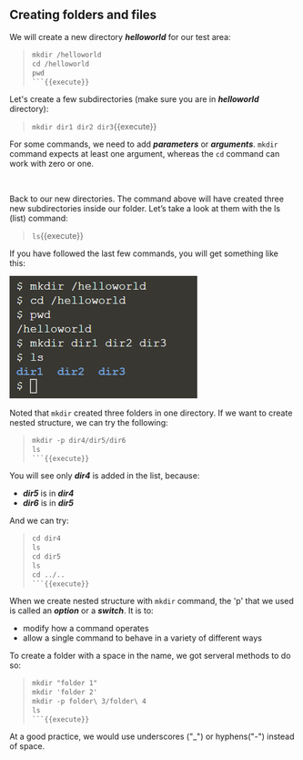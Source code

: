 ## Creating folders and files

We will create a new directory **_helloworld_** for our test area:
> ```
> mkdir /helloworld
> cd /helloworld
> pwd
> ```{{execute}}

Let's create a few subdirectories (make sure you are in **_helloworld_** directory):
> `mkdir dir1 dir2 dir3`{{execute}}

For some commands, we need to add **_parameters_** or **_arguments_**. `mkdir` command expects at least one argument, whereas the `cd` command can work with zero or one.  

<br/> 

Back to our new directories. The command above will have created three new subdirectories inside our folder. Let’s take a look at them with the ls (list) command:
> `ls`{{execute}}

If you have followed the last few commands, you will get something like this:

![Picture1](./assets/pic1.png)

Noted that `mkdir` created three folders in one directory. If we want to create nested structure, we can try the following:
> ```
> mkdir -p dir4/dir5/dir6
> ls
> ```{{execute}}

You will see only **_dir4_** is added in the list, because:
- **_dir5_** is in **_dir4_**
- **_dir6_** is in **_dir5_**

And we can try: 
> ```
> cd dir4
> ls
> cd dir5
> ls
> cd ../..
> ```{{execute}}

When we create nested structure with `mkdir` command, the 'p' that we used is called an **_option_** or a **_switch_**. It is to:
- modify how a command operates
- allow a single command to behave in a variety of different ways

To create a folder with a space in the name, we got serveral methods to do so:
> ```
> mkdir "folder 1"
> mkdir 'folder 2'
> mkdir -p folder\ 3/folder\ 4
> ls
> ```{{execute}}

At a good practice, we would use underscores ("_") or hyphens("-") instead of space.

<br/>
